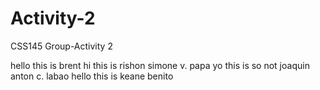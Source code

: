 # Activity-2
CSS145 Group-Activity 2 


hello this is brent 
hi this is rishon simone v. papa
yo this is so not joaquin anton c. labao
hello this is keane benito
